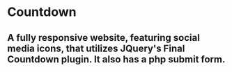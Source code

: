 # Countdown

## A fully responsive website, featuring social media icons, that utilizes JQuery's Final Countdown plugin. It also has a php submit form.